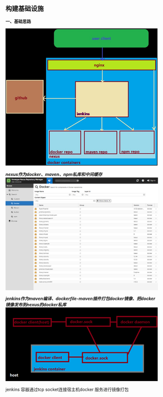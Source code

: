 ## 构建基础设施 ##
**一、基础思路**

![NONE](img/base.jpg)

***nexus作为docker、maven、npm私库和中间缓存***
![NONE](img/nexus_docker.png)

***jenkins作为maven编译、dockerfile-maven插件打包docker镜像、把docker镜像发布到nexus的docker私库***
![NONE](img/jenkins_docker.png)

jenkins 容器通过tcp socket连接宿主机docker 服务进行镜像打包